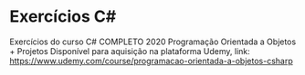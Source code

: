 # Exercícios C#
Exercícios do curso C# COMPLETO 2020 Programação Orientada a Objetos + Projetos
Disponível para aquisição na plataforma Udemy, link: https://www.udemy.com/course/programacao-orientada-a-objetos-csharp

